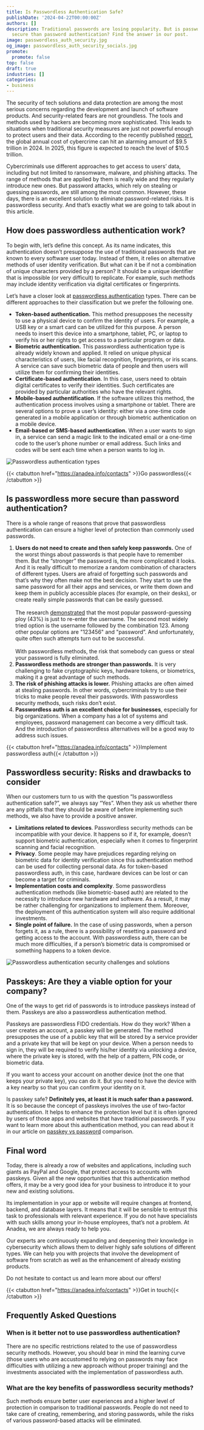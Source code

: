 ```yaml
---
title: Is Passwordless Authentication Safe?
publishDate: '2024-04-22T00:00:00Z'
authors: []
description: Traditional passwords are losing popularity. But is passwordless more
  secure than password authentication? Find the answer in our post.
image: passwordless_auth_security.jpg
og_image: passwordless_auth_security_socials.jpg
promote:
  promote: false
top: false
draft: true
industries: []
categories:
- business
---
```

The security of tech solutions and data protection are among the most serious concerns regarding the development and launch of software products. And security-related fears are not groundless. The tools and methods used by hackers are becoming more sophisticated. This leads to situations when traditional security measures are just not powerful enough to protect users and their data. According to the recently published <a href="https://www.esentire.com/resources/library/2023-official-cybercrime-report" target="_blank">report</a>, the global annual cost of cybercrime can hit an alarming amount of $9.5 trillion in 2024. In 2025, this figure is expected to reach the level of $10.5 trillion.

Cybercriminals use different approaches to get access to users’ data, including but not limited to ransomware, malware, and phishing attacks. The range of methods that are applied by them is really wide and they regularly introduce new ones. But password attacks, which rely on stealing or guessing passwords, are still among the most common. However, these days, there is an excellent solution to eliminate password-related risks. It is passwordless security. And that’s exactly what we are going to talk about in this article.

## How does passwordless authentication work?

To begin with, let’s define this concept. As its name indicates, this authentication doesn’t presuppose the use of traditional passwords that are known to every software user today. Instead of them, it relies on alternative methods of user identity verification. But what can it be if not a combination of unique characters provided by a person? It should be a unique identifier that is impossible (or very difficult) to replicate. For example, such methods may include identity verification via digital certificates or fingerprints.

Let’s have a closer look at <a href="https://anadea.info/services/passkey">passwordless authentication</a> types. There can be different approaches to their classification but we prefer the following one.

- **Token-based authentication.** This method presupposes the necessity to use a physical device to confirm the identity of users. For example, a USB key or a smart card can be utilized for this purpose. A person needs to insert this device into a smartphone, tablet, PC, or laptop to verify his or her rights to get access to a particular program or data.
- **Biometric authentication.** This passwordless authentication type is already widely known and applied. It relied on unique physical characteristics of users, like facial recognition, fingerprints, or iris scans. A service can save such biometric data of people and then users will utilize them for confirming their identities.
- **Certificate-based authentication**. In this case, users need to obtain digital certificates to verify their identities. Such certificates are provided by particular authorities who have the relevant rights.
- **Mobile-based authentification**. If the software utilizes this method, the authentication process involves using a smartphone or tablet. There are several options to prove a user’s identity: either via a one-time code generated in a mobile application or through biometric authentication on a mobile device.
- **Email-based or SMS-based authentication.** When a user wants to sign in, a service can send a magic link to the indicated email or a one-time code to the user’s phone number or email address. Such links and codes will be sent each time when a person wants to log in.

![Passwordless authentication types](Types_of_Passwordless_Authentication.png)

{{< ctabutton href="https://anadea.info/contacts" >}}Go passwordless{{< /ctabutton >}}

## Is passwordless more secure than password authentication?

There is a whole range of reasons that prove that passwordless authentication can ensure a higher level of protection than commonly used passwords.

1. **Users do not need to create and then safely keep passwords.** One of the worst things about passwords is that people have to remember them. But the “stronger” the password is, the more complicated it looks. And it is really difficult to memorize a random combination of characters of different types. Users are afraid of forgetting such passwords and that’s why they often make not the best decision. They start to use the same password for all their apps and services, or write them down and keep them in publicly accessible places (for example, on their desks), or create really simple passwords that can be easily guessed.<br><br>The research <a href="https://www.securitymagazine.com/articles/87787-hackers-attack-every-39-seconds" target="_blank">demonstrated</a> that the most popular password-guessing ploy (43%) is just to re-enter the username. The second most widely tried option is the username followed by the combination 123. Among other popular options are "123456" and "password”. And unfortunately, quite often such attempts turn out to be successful.<br><br>With passwordless methods, the risk that somebody can guess or steal your password is fully eliminated.
2. **Passwordless methods are stronger than passwords.** It is very challenging to fake cryptographic keys, hardware tokens, or biometrics, making it a great advantage of such methods.
3. **The risk of phishing attacks is lower.** Phishing attacks are often aimed at stealing passwords. In other words, cybercriminals try to use their tricks to make people reveal their passwords. With passwordless security methods, such risks don’t exist.
4. **Passwordless auth is an excellent choice for businesses**, especially for big organizations. When a company has a lot of systems and employees, password management can become a very difficult task. And the introduction of passwordless alternatives will be a good way to address such issues.

{{< ctabutton href="https://anadea.info/contacts" >}}Implement passwordless auth{{< /ctabutton >}}

## Passwordless security: Risks and drawbacks to consider

When our customers turn to us with the question “Is passwordless authentication safe?”, we always say “Yes”. When they ask us whether there are any pitfalls that they should be aware of before implementing such methods, we also have to provide a positive answer.

- **Limitations related to devices**. Passwordless security methods can be incompatible with your device. It happens so if it, for example, doesn’t support biometric authentication, especially when it comes to fingerprint scanning and facial recognition.
- **Privacy**. Some people may have prejudices regarding relying on biometric data for identity verification since this authentication method can be used for collecting personal data. As for token-based passwordless auth, in this case, hardware devices can be lost or can become a target for criminals.
- **Implementation costs and complexity**. Some passwordless authentication methods (like biometric-based auth) are related to the necessity to introduce new hardware and software. As a result, it may be rather challenging for organizations to implement them. Moreover, the deployment of this authentication system will also require additional investments.
- **Single point of failure.** In the case of using passwords, when a person forgets it, as a rule, there is a possibility of resetting a password and getting access to the account. With passwordless auth, there can be much more difficulties, if a person’s biometric data is compromised or something happens to a token device.

![Passwordless authentication security challenges and solutions](Types_of_Passwordless_Authentication-1.png)

## Passkeys: Are they a viable option for your company?

One of the ways to get rid of passwords is to introduce passkeys instead of them. Passkeys are also a passwordless authentication method.

Passkeys are passwordless FIDO credentials. How do they work? When a user creates an account, a passkey will be generated. The method presupposes the use of a public key that will be stored by a service provider and a private key that will be kept on your device. When a person needs to sign in, they will be required to verify his/her identity via unlocking a device, where the private key is stored, with the help of a pattern, PIN code, or biometric data.

If you want to access your account on another device (not the one that keeps your private key), you can do it. But you need to have the device with a key nearby so that you can confirm your identity on it.

Is passkey safe? **Definitely yes, at least it is much safer than a password.** It is so because the concept of passkeys involves the use of two-factor authentication. It helps to enhance the protection level but it is often ignored by users of those apps and websites that have traditional passwords. If you want to learn more about this authentication method, you can read about it in our article on <a href="https://anadea.info/blog/passkey-vs-password">passkey vs password</a> comparison.

## Final word

Today, there is already a row of websites and applications, including such giants as PayPal and Google, that protect access to accounts with passkeys. Given all the new opportunities that this authentication method offers, it may be a very good idea for your business to introduce it to your new and existing solutions.

Its implementation in your app or website will require changes at frontend, backend, and database layers. It means that it will be sensible to entrust this task to professionals with relevant experience. If you do not have specialists with such skills among your in-house employees, that’s not a problem. At Anadea, we are always ready to help you.

Our experts are continuously expanding and deepening their knowledge in cybersecurity which allows them to deliver highly safe solutions of different types. We can help you with projects that involve the development of software from scratch as well as the enhancement of already existing products.

Do not hesitate to contact us and learn more about our offers!

{{< ctabutton href="https://anadea.info/contacts" >}}Get in touch{{< /ctabutton >}}

## Frequently Asked Questions

### When is it better not to use passwordless authentication?

There are no specific restrictions related to the use of passwordless security methods. However, you should bear in mind the learning curve (those users who are accustomed to relying on passwords may face difficulties with utilizing a new approach without proper training) and the investments associated with the implementation of passwordless auth.

### What are the key benefits of passwordless security methods?

Such methods ensure better user experiences and a higher level of protection in comparison to traditional passwords. People do not need to take care of creating, remembering, and storing passwords, while the risks of various password-based attacks will be eliminated.

<script type="application/ld+json">
{
 "@context": "https://schema.org",
 "@type": "FAQPage",
 "mainEntity": [
  {
   "@type": "Question",
   "name": "Is passkey safe?",
   "acceptedAnswer": [
    {
     "@type": "Answer",
     "text": "Definitely yes, at least it is much safer than a password. It is so because the concept of passkeys involves the use of two-factor authentication. It helps to enhance the protection level but it is often ignored by users of those apps and websites that have traditional passwords."
    }
   ]
  },
  {
   "@type": "Question",
   "name": "When is it better not to use passwordless authentication?",
   "acceptedAnswer": [
    {
     "@type": "Answer",
     "text": "There are no specific restrictions related to the use of passwordless security methods. However, you should bear in mind the learning curve (those users who are accustomed to relying on passwords may face difficulties with utilizing a new approach without proper training) and the investments associated with the implementation of passwordless auth."
    }
   ]
  },
  {
   "@type": "Question",
   "name": "What are the key benefits of passwordless security methods?",
   "acceptedAnswer": [
    {
     "@type": "Answer",
     "text": "Such methods ensure better user experiences and a higher level of protection in comparison to traditional passwords. People do not need to take care of creating, remembering, and storing passwords, while the risks of various password-based attacks will be eliminated."
    }
   ]
  }
 ]
}
</script>
